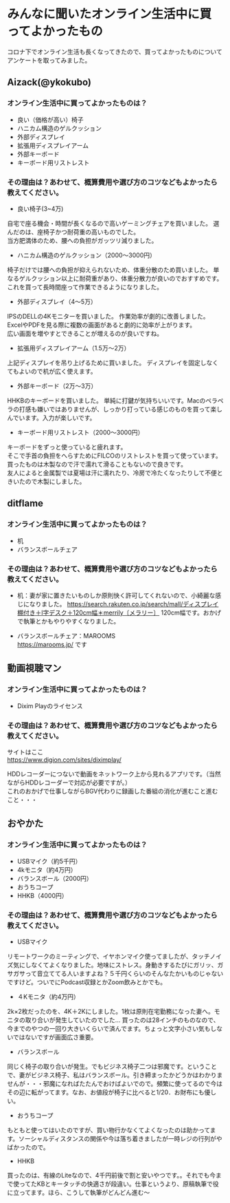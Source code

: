 # みんなに聞いたオンライン生活中に買ってよかったもの

コロナ下でオンライン生活も長くなってきたので、買ってよかったものについてアンケートを取ってみました。

## Aizack(@ykokubo)
### オンライン生活中に買ってよかったものは？
* 良い（価格が高い）椅子
* ハニカム構造のゲルクッション
* 外部ディスプレイ
* 拡張用ディスプレイアーム
* 外部キーボード
* キーボード用リストレスト

### その理由は？あわせて、概算費用や選び方のコツなどもよかったら教えてください。
* 良い椅子(3~4万) 

自宅で座る機会・時間が長くなるので高いゲーミングチェアを買いました。
選んだのは、座椅子かつ耐荷重の高いものでした。  
当方肥満体のため、腰への負担がガッツリ減りました。  

* ハニカム構造のゲルクッション（2000〜3000円）  

椅子だけでは腰への負担が抑えられないため、体重分散のため買いました。
単なるゲルクッション以上に耐荷重があり、体重分散力が良いのでおすすめです。  
これを買って長時間座って作業できるようになりました。  

* 外部ディスプレイ（4〜5万）  

IPSのDELLの4Kモニターを買いました。
作業効率が劇的に改善しました。ExcelやPDFを見る際に複数の画面があると劇的に効率が上がります。  
広い画面を増やすとできることが増えるのが良いですね。  

* 拡張用ディスプレイアーム（1.5万〜2万）  

上記ディスプレイを吊り上げるために買いました。
ディスプレイを固定しなくてもよいので机が広く使えます。  

* 外部キーボード（2万〜3万）  

HHKBのキーボードを買いました。
単純に打鍵が気持ちいいです。Macのペラペラの打感も嫌いではありませんが、しっかり打っている感じのものを買って楽しんでいます。入力が楽しいです。  

* キーボード用リストレスト（2000〜3000円）  

キーボードをずっと使っていると疲れます。  
そこで手首の負担をへらすためにFILCOのリストレストを買って使っています。買ったものは木製なので汗で濡れて滑ることもないので良きです。  
友人によると金属製では夏場は汗に濡れたり、冷房で冷たくなったりして不便ときいたので木製にしました。

## ditflame
### オンライン生活中に買ってよかったものは？
* 机
* バランスボールチェア

### その理由は？あわせて、概算費用や選び方のコツなどもよかったら教えてください。
* 机：妻が家に置きたいものしか原則快く許可してくれないので、小綺麗な感じになりました。
https://search.rakuten.co.jp/search/mall/ディスプレイ棚付き＋l字デスク＋120cm幅＊merrily〔メラリー〕 
120cm幅です。おかげで執筆とかもやりやすくなりました。  


* バランスボールチェア：MAROOMS  
https://marooms.jp/ です

## 動画視聴マン
### オンライン生活中に買ってよかったものは？
* Dixim Playのライセンス
### その理由は？あわせて、概算費用や選び方のコツなどもよかったら教えてください。
サイトはここ  
https://www.digion.com/sites/diximplay/  

HDDレコーダーにつないで動画をネットワーク上から見れるアプリです。（当然ながらHDDレコーダーで対応が必要ですが。）  
これのおかげで仕事しながらBGV代わりに録画した番組の消化が進むこと進むこと・・・

## おやかた
### オンライン生活中に買ってよかったものは？

* USBマイク（約5千円）
* 4kモニタ（約4万円）
* バランスボール（2000円）
* おうちコープ
* HHKB（4000円）

### その理由は？あわせて、概算費用や選び方のコツなどもよかったら教えてください。

* USBマイク  

リモートワークのミーティングで、イヤホンマイク使ってましたが、タッチノイズ気にしなくてよくなりました。地味にストレス。身動きするたびにガリッ、ガサガサって音立ててる人いますよね？５千円くらいのそんなたかいものじゃないですけど。ついでにPodcast収録とかZoom飲みとかでも。  

* ４Kモニタ（約4万円）

2k×2枚だったのを、4K＋2Kにしました。1枚は原則在宅勤務になった妻へ。モニタの取り合いが発生していたのでした…
買ったのは28インチのものなので、今までのやつの一回り大きいくらいで済んでます。ちょっと文字小さい気もしないではないですが画面広さ重要。  

* バランスボール  

同じく椅子の取り合いが発生。でもビジネス椅子二つは邪魔です。ということで、妻がビジネス椅子、私はバランスボール。引き締まったかどうかはわかりませんが・・・邪魔になればたたんでおけばよいでので。頻繁に使ってるので今はその辺に転がってます。なお、お値段が椅子に比べると1/20．お財布にも優しい。  

* おうちコープ  

もともと使ってはいたのですが、買い物行かなくてよくなったのは助かってます。ソーシャルディスタンスの関係や今は落ち着きましたが一時レジの行列がやばかったので。  

* HHKB

買ったのは、有線のLiteなので、4千円前後で割と安いやつです。。それでも今まで使ってたKBとキータッチの快適さが段違い。仕事というより、原稿執筆で役に立ってます。ほら、こうして執筆がどんどん進む～